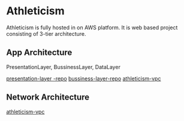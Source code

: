 # Athleticism
Athleticism is fully hosted in on AWS platform. It is web based project consisting of 3-tier architecture. 

## App Architecture
PresentationLayer, BussinessLayer, DataLayer 

[presentation-layer -repo](https://google.com)
[bussiness-layer-repo](https://google.com)
[athleticism-vpc](https://google.com)


## Network Architecture
[athleticism-vpc](https://google.com)


